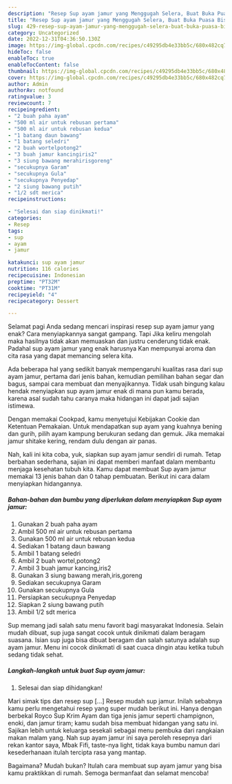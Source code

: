 ```yaml
---
description: "Resep Sup ayam jamur yang Menggugah Selera, Buat Buka Puasa Bisa Manjain Lidah"
title: "Resep Sup ayam jamur yang Menggugah Selera, Buat Buka Puasa Bisa Manjain Lidah"
slug: 429-resep-sup-ayam-jamur-yang-menggugah-selera-buat-buka-puasa-bisa-manjain-lidah
category: Uncategorized
date: 2022-12-31T04:36:50.130Z
image: https://img-global.cpcdn.com/recipes/c49295db4e33bb5c/680x482cq70/sup-ayam-jamur-foto-resep-utama.jpg
hideToc: false
enableToc: true
enableTocContent: false
thumbnail: https://img-global.cpcdn.com/recipes/c49295db4e33bb5c/680x482cq70/sup-ayam-jamur-foto-resep-utama.jpg
cover: https://img-global.cpcdn.com/recipes/c49295db4e33bb5c/680x482cq70/sup-ayam-jamur-foto-resep-utama.jpg
author: Admin
authorAv: notfound
ratingvalue: 3
reviewcount: 7
recipeingredient:
- "2 buah paha ayam"
- "500 ml air untuk rebusan pertama"
- "500 ml air untuk rebusan kedua"
- "1 batang daun bawang"
- "1 batang seledri"
- "2 buah wortelpotong2"
- "3 buah jamur kancingiris2"
- "3 siung bawang merahirisgoreng"
- "secukupnya Garam"
- "secukupnya Gula"
- "secukupnya Penyedap"
- "2 siung bawang putih"
- "1/2 sdt merica"
recipeinstructions:

- "Selesai dan siap dinikmati!"
categories:
- Resep
tags:
- sup
- ayam
- jamur

katakunci: sup ayam jamur 
nutrition: 116 calories
recipecuisine: Indonesian
preptime: "PT32M"
cooktime: "PT31M"
recipeyield: "4"
recipecategory: Dessert

---
```



Selamat pagi Anda sedang mencari inspirasi resep sup ayam jamur yang enak? Cara menyiapkannya sangat gampang. Tapi Jika keliru mengolah maka hasilnya tidak akan memuaskan dan justru cenderung tidak enak. Padahal sup ayam jamur yang enak harusnya Kan mempunyai aroma dan cita rasa yang dapat memancing selera kita.


Ada beberapa hal yang sedikit banyak mempengaruhi kualitas rasa dari sup ayam jamur, pertama dari jenis bahan, kemudian pemilihan bahan segar dan bagus, sampai cara membuat dan menyajikannya. Tidak usah bingung kalau hendak menyiapkan sup ayam jamur enak di mana pun kamu berada, karena asal sudah tahu caranya maka hidangan ini dapat jadi sajian istimewa.

Dengan memakai Cookpad, kamu menyetujui Kebijakan Cookie dan Ketentuan Pemakaian. Untuk mendapatkan sup ayam yang kuahnya bening dan gurih, pilih ayam kampung berukuran sedang dan gemuk. Jika memakai jamur shitake kering, rendam dulu dengan air panas.


Nah, kali ini kita coba, yuk, siapkan sup ayam jamur sendiri di rumah. Tetap berbahan sederhana, sajian ini dapat memberi manfaat dalam membantu menjaga kesehatan tubuh kita. Kamu dapat membuat Sup ayam jamur memakai 13 jenis bahan dan 0 tahap pembuatan. Berikut ini cara dalam menyiapkan hidangannya.

<!--inarticleads1-->

##### Bahan-bahan dan bumbu yang diperlukan dalam menyiapkan Sup ayam jamur:

1. Gunakan 2 buah paha ayam
1. Ambil 500 ml air untuk rebusan pertama
1. Gunakan 500 ml air untuk rebusan kedua
1. Sediakan 1 batang daun bawang
1. Ambil 1 batang seledri
1. Ambil 2 buah wortel,potong2
1. Ambil 3 buah jamur kancing,iris2
1. Gunakan 3 siung bawang merah,iris,goreng
1. Sediakan secukupnya Garam
1. Gunakan secukupnya Gula
1. Persiapkan secukupnya Penyedap
1. Siapkan 2 siung bawang putih
1. Ambil 1/2 sdt merica


Sup memang jadi salah satu menu favorit bagi masyarakat Indonesia. Selain mudah dibuat, sup juga sangat cocok untuk dinikmati dalam beragam suasana. Isian sup juga bisa dibuat beragam dan salah satunya adalah sup ayam jamur. Menu ini cocok dinikmati di saat cuaca dingin atau ketika tubuh sedang tidak sehat. 

<!--inarticleads2-->

##### Langkah-langkah untuk buat Sup ayam jamur:


1. Selesai dan siap dihidangkan!

Mari simak tips dan resep sup […] Resep mudah sup jamur. Inilah sebabnya kamu perlu mengetahui resep yang super mudah berikut ini. Hanya dengan berbekal Royco Sup Krim Ayam dan tiga jenis jamur seperti champignon, enoki, dan jamur tiram; kamu sudah bisa membuat hidangan yang satu ini. Sajikan lebih untuk keluarga sesekali sebagai menu pembuka dari rangkaian makan malam yang. Nah sup ayam jamur ini saya peroleh resepnya dari rekan kantor saya, Mbak Fifi, taste-nya light, tidak kaya bumbu namun dari kesederhanaan itulah tercipta rasa yang mantap. 

Bagaimana? Mudah bukan? Itulah cara membuat sup ayam jamur yang bisa kamu praktikkan di rumah. Semoga bermanfaat dan selamat mencoba!
